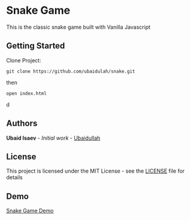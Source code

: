 # Snake Game

This is the classic snake game built with Vanilla Javascript

## Getting Started
Clone Project:
```
git clone https://github.com/ubaidulah/snake.git
```
then
```
open index.html
```
d
## Authors

**Ubaid Isaev** - *Initial work* - [Ubaidullah](https://github.com/ubaidulah)

## License

This project is licensed under the MIT License - see the [LICENSE](LICENSE) file for details

## Demo
[Snake Game Demo](https://ubaidulah.github.io/snake/)
